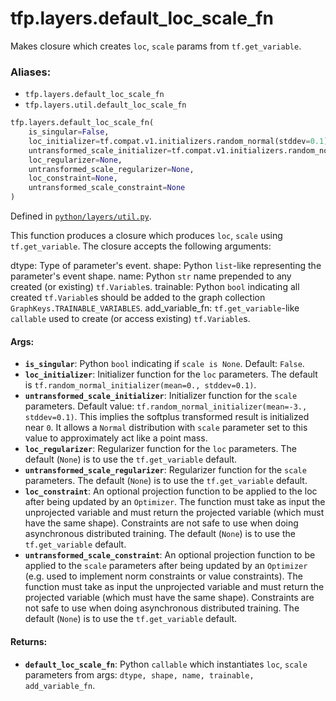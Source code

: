 <div itemscope itemtype="http://developers.google.com/ReferenceObject">
<meta itemprop="name" content="tfp.layers.default_loc_scale_fn" />
<meta itemprop="path" content="Stable" />
</div>

# tfp.layers.default_loc_scale_fn

Makes closure which creates `loc`, `scale` params from `tf.get_variable`.

### Aliases:

* `tfp.layers.default_loc_scale_fn`
* `tfp.layers.util.default_loc_scale_fn`

``` python
tfp.layers.default_loc_scale_fn(
    is_singular=False,
    loc_initializer=tf.compat.v1.initializers.random_normal(stddev=0.1),
    untransformed_scale_initializer=tf.compat.v1.initializers.random_normal(mean=-3.0, stddev=0.1),
    loc_regularizer=None,
    untransformed_scale_regularizer=None,
    loc_constraint=None,
    untransformed_scale_constraint=None
)
```



Defined in [`python/layers/util.py`](https://github.com/tensorflow/probability/tree/master/tensorflow_probability/python/layers/util.py).

<!-- Placeholder for "Used in" -->

This function produces a closure which produces `loc`, `scale` using
`tf.get_variable`. The closure accepts the following arguments:

  dtype: Type of parameter's event.
  shape: Python `list`-like representing the parameter's event shape.
  name: Python `str` name prepended to any created (or existing)
    `tf.Variable`s.
  trainable: Python `bool` indicating all created `tf.Variable`s should be
    added to the graph collection `GraphKeys.TRAINABLE_VARIABLES`.
  add_variable_fn: `tf.get_variable`-like `callable` used to create (or
    access existing) `tf.Variable`s.

#### Args:

* <b>`is_singular`</b>: Python `bool` indicating if `scale is None`. Default: `False`.
* <b>`loc_initializer`</b>: Initializer function for the `loc` parameters.
  The default is `tf.random_normal_initializer(mean=0., stddev=0.1)`.
* <b>`untransformed_scale_initializer`</b>: Initializer function for the `scale`
  parameters. Default value: `tf.random_normal_initializer(mean=-3.,
  stddev=0.1)`. This implies the softplus transformed result is initialized
  near `0`. It allows a `Normal` distribution with `scale` parameter set to
  this value to approximately act like a point mass.
* <b>`loc_regularizer`</b>: Regularizer function for the `loc` parameters.
  The default (`None`) is to use the `tf.get_variable` default.
* <b>`untransformed_scale_regularizer`</b>: Regularizer function for the `scale`
  parameters. The default (`None`) is to use the `tf.get_variable` default.
* <b>`loc_constraint`</b>: An optional projection function to be applied to the
  loc after being updated by an `Optimizer`. The function must take as input
  the unprojected variable and must return the projected variable (which
  must have the same shape). Constraints are not safe to use when doing
  asynchronous distributed training.
  The default (`None`) is to use the `tf.get_variable` default.
* <b>`untransformed_scale_constraint`</b>: An optional projection function to be
  applied to the `scale` parameters after being updated by an `Optimizer`
  (e.g. used to implement norm constraints or value constraints). The
  function must take as input the unprojected variable and must return the
  projected variable (which must have the same shape). Constraints are not
  safe to use when doing asynchronous distributed training. The default
  (`None`) is to use the `tf.get_variable` default.


#### Returns:

* <b>`default_loc_scale_fn`</b>: Python `callable` which instantiates `loc`, `scale`
parameters from args: `dtype, shape, name, trainable, add_variable_fn`.